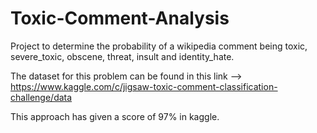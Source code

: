 # Toxic-Comment-Analysis
Project to determine the probability of a wikipedia comment being toxic, severe_toxic, obscene, threat, insult and identity_hate.

The dataset for this problem can be found in this link --> https://www.kaggle.com/c/jigsaw-toxic-comment-classification-challenge/data

This approach has given a score of 97% in kaggle.

